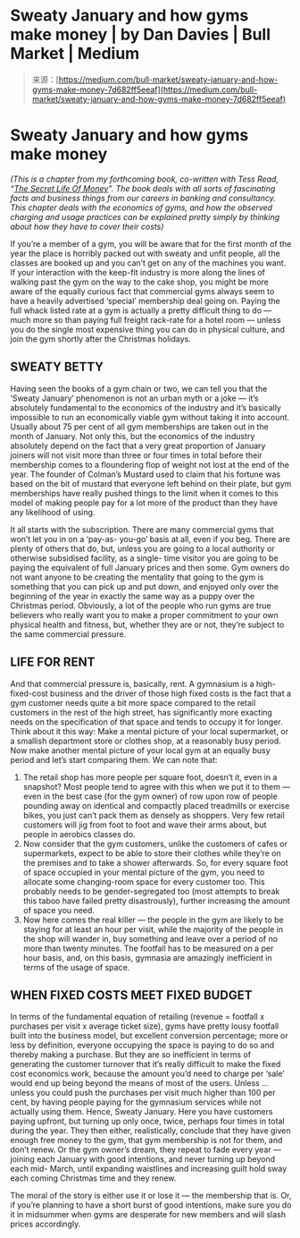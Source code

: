 <!--yml
category: 未分类
date: 2024-05-27 14:30:50
-->

# Sweaty January and how gyms make money | by Dan Davies | Bull Market | Medium

> 来源：[https://medium.com/bull-market/sweaty-january-and-how-gyms-make-money-7d682ff5eeaf](https://medium.com/bull-market/sweaty-january-and-how-gyms-make-money-7d682ff5eeaf)

# Sweaty January and how gyms make money

*(This is a chapter from my forthcoming book, co-written with Tess Read, “*[*The Secret Life Of Money*](http://www.amazon.com/The-Secret-Life-Money-Explained/dp/1782199950)*”. The book deals with all sorts of fascinating facts and business things from our careers in banking and consultancy. This chapter deals with the economics of gyms, and how the observed charging and usage practices can be explained pretty simply by thinking about how they have to cover their costs)*

If you’re a member of a gym, you will be aware that for the first month of the year the place is horribly packed out with sweaty and unfit people, all the classes are booked up and you can’t get on any of the machines you want. If your interaction with the keep-fit industry is more along the lines of walking past the gym on the way to the cake shop, you might be more aware of the equally curious fact that commercial gyms always seem to have a heavily advertised ‘special’ membership deal going on. Paying the full whack listed rate at a gym is actually a pretty difficult thing to do — much more so than paying full freight rack-rate for a hotel room — unless you do the single most expensive thing you can do in physical culture, and join the gym shortly after the Christmas holidays.

## SWEATY BETTY

Having seen the books of a gym chain or two, we can tell you that the ‘Sweaty January’ phenomenon is not an urban myth or a joke — it’s absolutely fundamental to the economics of the industry and it’s basically impossible to run an economically viable gym without taking it into account. Usually about 75 per cent of all gym memberships are taken out in the month of January. Not only this, but the economics of the industry absolutely depend on the fact that a very great proportion of January joiners will not visit more than three or four times in total before their membership comes to a floundering flop of weight not lost at the end of the year. The founder of Colman’s Mustard used to claim that his fortune was based on the bit of mustard that everyone left behind on their plate, but gym memberships have really pushed things to the limit when it comes to this model of making people pay for a lot more of the product than they have any likelihood of using.

It all starts with the subscription. There are many commercial gyms that won’t let you in on a ‘pay-as- you-go’ basis at all, even if you beg. There are plenty of others that do, but, unless you are going to a local authority or otherwise subsidised facility, as a single- time visitor you are going to be paying the equivalent of full January prices and then some. Gym owners do not want anyone to be creating the mentality that going to the gym is something that you can pick up and put down, and enjoyed only over the beginning of the year in exactly the same way as a puppy over the Christmas period. Obviously, a lot of the people who run gyms are true believers who really want you to make a proper commitment to your own physical health and fitness, but, whether they are or not, they’re subject to the same commercial pressure.

## LIFE FOR RENT

And that commercial pressure is, basically, rent. A gymnasium is a high-fixed-cost business and the driver of those high fixed costs is the fact that a gym customer needs quite a bit more space compared to the retail customers in the rest of the high street, has significantly more exacting needs on the specification of that space and tends to occupy it for longer. Think about it this way: Make a mental picture of your local supermarket, or a smallish department store or clothes shop, at a reasonably busy period. Now make another mental picture of your local gym at an equally busy period and let’s start comparing them. We can note that:

1.  The retail shop has more people per square foot, doesn’t it, even in a snapshot? Most people tend to agree with this when we put it to them — even in the best case (for the gym owner) of row upon row of people pounding away on identical and compactly placed treadmills or exercise bikes, you just can’t pack them as densely as shoppers. Very few retail customers will jig from foot to foot and wave their arms about, but people in aerobics classes do.
2.  Now consider that the gym customers, unlike the customers of cafes or supermarkets, expect to be able to store their clothes while they’re on the premises and to take a shower afterwards. So, for every square foot of space occupied in your mental picture of the gym, you need to allocate some changing-room space for every customer too. This probably needs to be gender-segregated too (most attempts to break this taboo have failed pretty disastrously), further increasing the amount of space you need.
3.  Now here comes the real killer — the people in the gym are likely to be staying for at least an hour per visit, while the majority of the people in the shop will wander in, buy something and leave over a period of no more than twenty minutes. The footfall has to be measured on a per hour basis, and, on this basis, gymnasia are amazingly inefficient in terms of the usage of space.

## WHEN FIXED COSTS MEET FIXED BUDGET

In terms of the fundamental equation of retailing (revenue = footfall x purchases per visit x average ticket size), gyms have pretty lousy footfall built into the business model, but excellent conversion percentage; more or less by definition, everyone occupying the space is paying to do so and thereby making a purchase. But they are so inefficient in terms of generating the customer turnover that it’s really difficult to make the fixed cost economics work, because the amount you’d need to charge per ‘sale’ would end up being beyond the means of most of the users. Unless … unless you could push the purchases per visit much higher than 100 per cent, by having people paying for the gymnasium services while not actually using them. Hence, Sweaty January. Here you have customers paying upfront, but turning up only once, twice, perhaps four times in total during the year. They then either, realistically, conclude that they have given enough free money to the gym, that gym membership is not for them, and don’t renew. Or the gym owner’s dream, they repeat to fade every year — joining each January with good intentions, and never turning up beyond each mid- March, until expanding waistlines and increasing guilt hold sway each coming Christmas time and they renew.

The moral of the story is either use it or lose it — the membership that is. Or, if you’re planning to have a short burst of good intentions, make sure you do it in midsummer when gyms are desperate for new members and will slash prices accordingly.